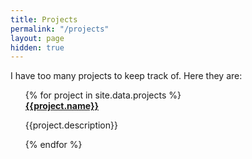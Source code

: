 ```yaml
---
title: Projects
permalink: "/projects"
layout: page
hidden: true
---
```

I have too many projects to keep track of. Here they are:

<ul class="projects">
  {% for project in site.data.projects %}
  <li>
    <a href="{{project.url}}"><strong>{{project.name}}</strong></a>
    <p>{{project.description}}</p>
  </li>
  {% endfor %}
</ul>

<style>
.projects li {
  list-style: none;
}

</style>
